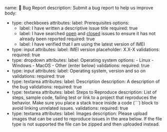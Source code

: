 name: 🐛 Bug Report
description: Submit a bug report to help us improve
body:
- type: checkboxes
  attributes:
    label: Prerequisites
    options:
    - label: I have written a descriptive issue title
      required: true
    - label: I have searched [open](https://github.com/SoftCreatR/imei/issues) and [closed](https://github.com/SoftCreatR/imei/issues?q=is%3Aissue+is%3Aclosed) issues to ensure it has not already been reported
      required: true
    - label: I have verified that I am using the latest version of IMEI
- type: input
  attributes:
    label: IMEI version
    placeholder: X.X-X
  validations:
    required: true
- type: dropdown
  attributes:
    label: Operating system
    options:
      - Linux
      - Windows
      - MacOS
      - Other (enter below)
  validations:
    required: true
- type: input
  attributes:
    label: Operating system, version and so on
  validations:
    required: true
- type: textarea
  attributes:
    label: Description
    description: A description of the bug
  validations:
    required: true
- type: textarea
  attributes:
    label: Steps to Reproduce
    description: List of steps, sample code, failing test or link to a project that reproduces the behavior. Make sure you place a stack trace inside a code (```) block to avoid linking unrelated issues.
  validations:
    required: true
- type: textarea
  attributes:
    label: Images
    description: Please upload images that can be used to reproduce issues in the area below. If the file type is not supported the file can be zipped and then uploaded instead.

